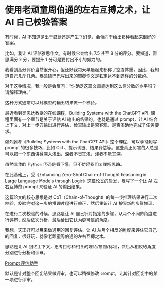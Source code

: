 # 使用老顽童周伯通的左右互搏之术，让 AI 自己校验答案

有时候，AI 不知道是出于鼓励还是产生了幻觉，会倾向于给出那种看起来很好的答案。

比如，我让 AI 评估雅思作文，有时候它会给出 7.5 甚至 8 分的评分。要知道，雅思满分 9 分，要提升 1 分可是要付出不小的努力的。

我看到高分评价当然很开心，但还好我每天早晨起来都称了空腹体重，因此，我知道自己几斤几两。我磕磕巴巴写出来的蹩脚作文是铁定达不到这样的分数的。

对于这种情况，我一般是会反问：“你确定这篇文章能达到这么高分数的水平吗？请解释理由。”

这种方式通常可以对模型的输出结果做一个校验。

最近看到吴恩达教授的在线课程，Building Systems with the ChatGPT API. 课程里面有一个章节是关于评估 AI 输出的结果的。也就是通过 prompt，让 AI 结合上下文，对上一步的输出进行评估，检查输出是否客观，是否准确地完成了任务要求。

强烈推荐《Building Systems with the ChatGPT API》这个课程，可以学习到写 prompt 的很多技巧，比如 CoT、提示词链、结果评估等。这些真正厉害的人总是可以把一个东西讲得深入浅出，深者不觉其浅，浅者不觉其深。

虽然具体的 Python 代码是看不懂，但不妨碍我们去理解思路。

在此基础上，受《Enhancing Zero-Shot Chain-of-Thought Reasoning in Large Language Models through Logic》这篇论文的启发，我写了一个让 AI 左右互博的 prompt 来验证 AI 的输出结果。

这篇论文的核心思想是对 CoT（Chain-of-Thought）的每一步推理结果进行二次校验，校验完对这一步的推理过程进行修正，然后重新让 AI 按照新的步骤推理。

在进行二次校验的时候，思路是让 AI 自己针对指定的步骤，从两个不同的角度进行评审，然后依次分析，最后给出它认为更可信的角度。

我想，这正好可以用来做通用的回复评估。让 AI 从两个相反的角度来评估它自己的回复，很好玩，就像老顽童周伯通的左右互搏之术。

思路是让 AI 回忆上下文，思考目标和相关的理论/原则/标准，然后从相反的角度分别进行分析和评审。

[Prompt 评估助手](../prompt_eval/eval.md)

默认是针对整个回复结果做评审，也可以稍微修改 prompt，让其针对回复中的某一项进行评审。